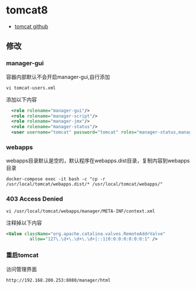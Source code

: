 # tomcat8
- [tomcat github](https://github.com/apache/tomcat/tree/main/conf)

## 修改
### manager-gui
容器内部默认不会开启manager-gui,自行添加
```shell
vi tomcat-users.xml
```

添加以下内容
```xml
  <role rolename="manager-gui"/>
  <role rolename="manager-script"/>
  <role rolename="manager-jmx"/>
  <role rolename="manager-status"/>
  <user username="tomcat" password="tomcat" roles="manager-status,manager-gui,manager-script,manager-jmx"/>
```

### webapps
webapps目录默认是空的，默认程序在webapps.dist目录，复制内容到webapps目录
```shell
docker-compose exec -it bash -c "cp -r /usr/local/tomcat/webapps.dist/* /usr/local/tomcat/webapps/"
```

### 403 Access Denied
```shell
vi /usr/local/tomcat/webapps/manager/META-INF/context.xml
```

注释掉以下内容
```xml
<Valve className="org.apache.catalina.valves.RemoteAddrValve"
         allow="127\.\d+\.\d+\.\d+|::1|0:0:0:0:0:0:0:1" />
```

### 重启tomcat
访问管理界面
```shell
http://192.168.200.253:8080/manager/html
```